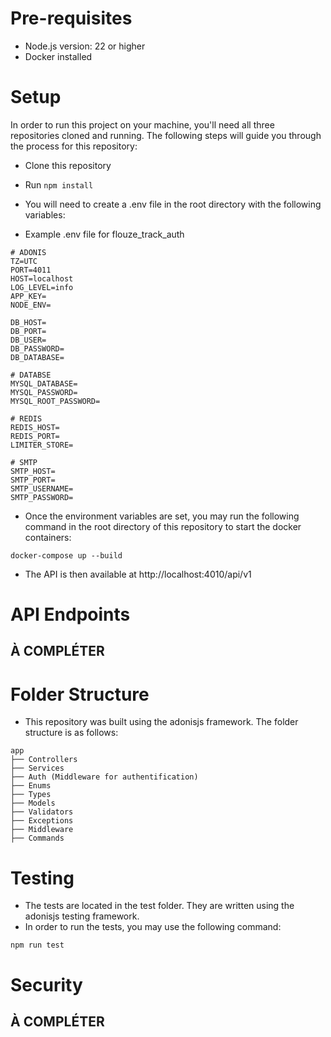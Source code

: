 # Pre-requisites

- Node.js version: 22 or higher
- Docker installed

# Setup

In order to run this project on your machine, you'll need all three repositories cloned and running. The following steps will guide you through the process for this repository:

- Clone this repository
- Run `npm install`
- You will need to create a .env file in the root directory with the following variables:

- Example .env file for flouze_track_auth

```
# ADONIS
TZ=UTC
PORT=4011
HOST=localhost
LOG_LEVEL=info
APP_KEY=
NODE_ENV=

DB_HOST=
DB_PORT=
DB_USER=
DB_PASSWORD=
DB_DATABASE=

# DATABSE
MYSQL_DATABASE=
MYSQL_PASSWORD=
MYSQL_ROOT_PASSWORD=

# REDIS
REDIS_HOST=
REDIS_PORT=
LIMITER_STORE=

# SMTP
SMTP_HOST=
SMTP_PORT=
SMTP_USERNAME=
SMTP_PASSWORD=
```

- Once the environment variables are set, you may run the following command in the root directory of this repository to start the docker containers:

```
docker-compose up --build
```

- The API is then available at http://localhost:4010/api/v1

# API Endpoints

## À COMPLÉTER

# Folder Structure

- This repository was built using the adonisjs framework. The folder structure is as follows:

```
app
├── Controllers
├── Services
├── Auth (Middleware for authentification)
├── Enums
├── Types
├── Models
├── Validators
├── Exceptions
├── Middleware
├── Commands
```

# Testing

- The tests are located in the test folder. They are written using the adonisjs testing framework.
- In order to run the tests, you may use the following command:

```
npm run test
```

# Security

## À COMPLÉTER
